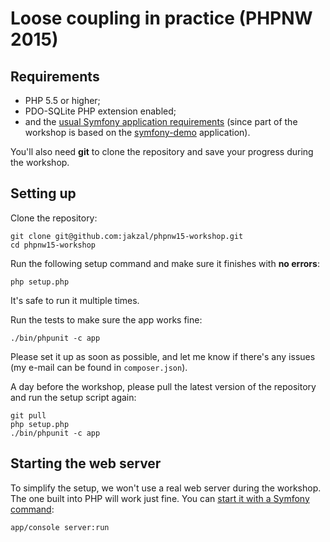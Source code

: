 # Loose coupling in practice (PHPNW 2015)

## Requirements

  * PHP 5.5 or higher;
  * PDO-SQLite PHP extension enabled;
  * and the [usual Symfony application requirements](http://symfony.com/doc/current/reference/requirements.html)
    (since part of the workshop is based on the [symfony-demo](https://github.com/symfony/symfony-demo) application).

You'll also need **git** to clone the repository and save your progress
during the workshop.

## Setting up

Clone the repository:

    git clone git@github.com:jakzal/phpnw15-workshop.git
    cd phpnw15-workshop

Run the following setup command and make sure it finishes with **no errors**:

    php setup.php

It's safe to run it multiple times.

Run the tests to make sure the app works fine:

    ./bin/phpunit -c app

Please set it up as soon as possible, and let me know if there's any issues
(my e-mail can be found in `composer.json`).

A day before the workshop, please pull the latest version of the repository
and run the setup script again:

    git pull
    php setup.php
    ./bin/phpunit -c app

## Starting the web server

To simplify the setup, we won't use a real web server during the workshop.
The one built into PHP will work just fine.
You can [start it with a Symfony command](http://symfony.com/doc/current/cookbook/web_server/built_in.html):

    app/console server:run

